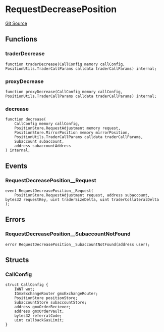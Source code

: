 # RequestDecreasePosition
[Git Source](https://github.com/GMX-Blueberry-Club/puppet-contracts/blob/86f5edc5c43c92874fd3cadff78422e25e3cc674/src/position/logic/RequestDecreasePosition.sol)


## Functions
### traderDecrease


```solidity
function traderDecrease(CallConfig memory callConfig, PositionUtils.TraderCallParams calldata traderCallParams) internal;
```

### proxyDecrease


```solidity
function proxyDecrease(CallConfig memory callConfig, PositionUtils.TraderCallParams calldata traderCallParams) internal;
```

### decrease


```solidity
function decrease(
    CallConfig memory callConfig,
    PositionStore.RequestAdjustment memory request,
    PositionStore.MirrorPosition memory mirrorPosition,
    PositionUtils.TraderCallParams calldata traderCallParams,
    Subaccount subaccount,
    address subaccountAddress
) internal;
```

## Events
### RequestDecreasePosition__Request

```solidity
event RequestDecreasePosition__Request(
    PositionStore.RequestAdjustment request, address subaccount, bytes32 requestKey, uint traderSizeDelta, uint traderCollateralDelta
);
```

## Errors
### RequestDecreasePosition__SubaccountNotFound

```solidity
error RequestDecreasePosition__SubaccountNotFound(address user);
```

## Structs
### CallConfig

```solidity
struct CallConfig {
    IWNT wnt;
    IGmxExchangeRouter gmxExchangeRouter;
    PositionStore positionStore;
    SubaccountStore subaccountStore;
    address gmxOrderReciever;
    address gmxOrderVault;
    bytes32 referralCode;
    uint callbackGasLimit;
}
```


